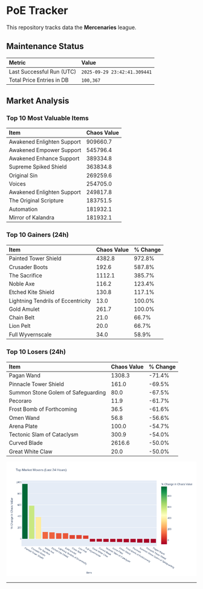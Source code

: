 # PoE Tracker

This repository tracks data the **Mercenaries** league.

## Maintenance Status

<!-- START_MAINTENANCE -->
| Metric | Value |
|:---|:---|
| Last Successful Run (UTC) | `2025-09-29 23:42:41.309441` |
| Total Price Entries in DB | `100,367` |

<!-- END_MAINTENANCE -->

## Market Analysis

<!-- START_ANALYSIS -->
### Top 10 Most Valuable Items
| Item | Chaos Value |
| :--- | :--- |
| Awakened Enlighten Support | 909660.7 |
| Awakened Empower Support | 545796.4 |
| Awakened Enhance Support | 389334.8 |
| Supreme Spiked Shield | 363834.8 |
| Original Sin | 269259.6 |
| Voices | 254705.0 |
| Awakened Enlighten Support | 249817.8 |
| The Original Scripture | 183751.5 |
| Automation | 181932.1 |
| Mirror of Kalandra | 181932.1 |

### Top 10 Gainers (24h)
| Item | Chaos Value | % Change |
| :--- | :--- | :--- |
| Painted Tower Shield | 4382.8 | 972.8% |
| Crusader Boots | 192.6 | 587.8% |
| The Sacrifice | 1112.1 | 385.7% |
| Noble Axe | 116.2 | 123.4% |
| Etched Kite Shield | 130.8 | 117.1% |
| Lightning Tendrils of Eccentricity | 13.0 | 100.0% |
| Gold Amulet | 261.7 | 100.0% |
| Chain Belt | 21.0 | 66.7% |
| Lion Pelt | 20.0 | 66.7% |
| Full Wyvernscale | 34.0 | 58.9% |

### Top 10 Losers (24h)
| Item | Chaos Value | % Change |
| :--- | :--- | :--- |
| Pagan Wand | 1308.3 | -71.4% |
| Pinnacle Tower Shield | 161.0 | -69.5% |
| Summon Stone Golem of Safeguarding | 80.0 | -67.5% |
| Pecoraro | 11.9 | -61.7% |
| Frost Bomb of Forthcoming | 36.5 | -61.6% |
| Omen Wand | 56.8 | -56.6% |
| Arena Plate | 100.0 | -54.7% |
| Tectonic Slam of Cataclysm | 300.9 | -54.0% |
| Curved Blade | 2616.6 | -50.0% |
| Great White Claw | 20.0 | -50.0% |


![Market Movers Chart](charts/market_movers.png)
<!-- END_ANALYSIS -->

---
